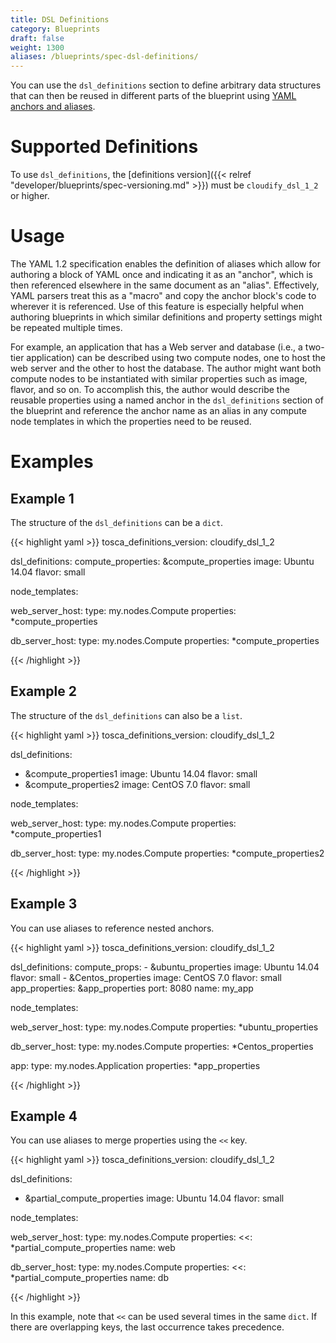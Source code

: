 ```yaml
---
title: DSL Definitions
category: Blueprints
draft: false
weight: 1300
aliases: /blueprints/spec-dsl-definitions/
---
```


You can use the `dsl_definitions` section to define arbitrary data structures that can then be reused in different parts of the blueprint using [YAML anchors and aliases](https://gist.github.com/ddlsmurf/1590434).

# Supported Definitions

To use `dsl_definitions`, the [definitions version]({{< relref "developer/blueprints/spec-versioning.md" >}}) must be `cloudify_dsl_1_2` or higher.

# Usage

The YAML 1.2 specification enables the definition of aliases which allow for authoring a block of YAML once and indicating it as an "anchor", which is then referenced elsewhere in the same document as an "alias". Effectively, YAML parsers treat this as a "macro" and copy the anchor block's code to wherever it is referenced. Use of this feature is especially helpful when authoring blueprints in which similar definitions and property settings might be repeated multiple times.

For example, an application that has a Web server and database (i.e., a two-tier application) can be described using two compute nodes, one to host the web server and the other to host the database. The author might want both compute nodes to be instantiated with similar properties such as image, flavor, and so on. To accomplish this, the author would describe the reusable properties using a named anchor in the `dsl_definitions` section of the blueprint and reference the anchor name as an alias in any compute node templates in which the properties need to be reused.


# Examples

## Example 1

The structure of the `dsl_definitions` can be a `dict`.

{{< highlight  yaml >}}
tosca_definitions_version: cloudify_dsl_1_2

dsl_definitions:
  compute_properties: &compute_properties
    image: Ubuntu 14.04
    flavor: small

node_templates:

  web_server_host:
    type: my.nodes.Compute
    properties: *compute_properties

  db_server_host:
    type: my.nodes.Compute
    properties: *compute_properties

{{< /highlight >}}

## Example 2

The structure of the `dsl_definitions` can also be a `list`.

{{< highlight  yaml >}}
tosca_definitions_version: cloudify_dsl_1_2

dsl_definitions:
  - &compute_properties1
    image: Ubuntu 14.04
    flavor: small
  - &compute_properties2
    image: CentOS 7.0
    flavor: small

node_templates:

  web_server_host:
    type: my.nodes.Compute
    properties: *compute_properties1

  db_server_host:
    type: my.nodes.Compute
    properties: *compute_properties2

{{< /highlight >}}

## Example 3

You can use aliases to reference nested anchors.

{{< highlight  yaml >}}
tosca_definitions_version: cloudify_dsl_1_2

dsl_definitions:
  compute_props:
    - &ubuntu_properties
      image: Ubuntu 14.04
      flavor: small
    - &Centos_properties
      image: CentOS 7.0
      flavor: small
  app_properties: &app_properties
    port: 8080
    name: my_app


node_templates:

  web_server_host:
    type: my.nodes.Compute
    properties: *ubuntu_properties

  db_server_host:
    type: my.nodes.Compute
    properties: *Centos_properties

  app:
    type: my.nodes.Application
    properties: *app_properties

{{< /highlight >}}


## Example 4

You can use aliases to merge properties using the `<<` key.

{{< highlight  yaml >}}
tosca_definitions_version: cloudify_dsl_1_2

dsl_definitions:
  - &partial_compute_properties
    image: Ubuntu 14.04
    flavor: small

node_templates:

  web_server_host:
    type: my.nodes.Compute
    properties:
      <<: *partial_compute_properties
      name: web

  db_server_host:
    type: my.nodes.Compute
    properties:
      <<: *partial_compute_properties
      name: db

{{< /highlight >}}

In this example, note that `<<` can be used several times in the same `dict`. If there are overlapping keys, the last occurrence takes precedence.
